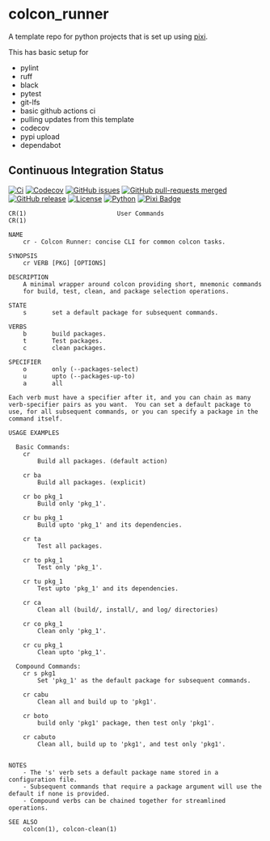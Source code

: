 # colcon_runner
A template repo for python projects that is set up using [pixi](https://pixi.sh). 

This has basic setup for

* pylint
* ruff
* black
* pytest
* git-lfs
* basic github actions ci
* pulling updates from this template
* codecov
* pypi upload
* dependabot

## Continuous Integration Status

[![Ci](https://github.com/blooop/colcon_runner/actions/workflows/ci.yml/badge.svg?branch=main)](https://github.com/blooop/colcon_runner/actions/workflows/ci.yml?query=branch%3Amain)
[![Codecov](https://codecov.io/gh/blooop/colcon_runner/branch/main/graph/badge.svg?token=Y212GW1PG6)](https://codecov.io/gh/blooop/colcon_runner)
[![GitHub issues](https://img.shields.io/github/issues/blooop/colcon_runner.svg)](https://GitHub.com/blooop/colcon_runner/issues/)
[![GitHub pull-requests merged](https://badgen.net/github/merged-prs/blooop/colcon_runner)](https://github.com/blooop/colcon_runner/pulls?q=is%3Amerged)
[![GitHub release](https://img.shields.io/github/release/blooop/colcon_runner.svg)](https://GitHub.com/blooop/colcon_runner/releases/)
[![License](https://img.shields.io/github/license/blooop/colcon_runner)](https://opensource.org/license/mit/)
[![Python](https://img.shields.io/badge/python-3.10%20%7C%203.11%20%7C%203.12%20%7C%203.13-blue)](https://www.python.org/downloads/)
[![Pixi Badge](https://img.shields.io/endpoint?url=https://raw.githubusercontent.com/prefix-dev/pixi/main/assets/badge/v0.json)](https://pixi.sh)

```
CR(1)                         User Commands                        CR(1)

NAME
    cr - Colcon Runner: concise CLI for common colcon tasks.

SYNOPSIS
    cr VERB [PKG] [OPTIONS]

DESCRIPTION
    A minimal wrapper around colcon providing short, mnemonic commands
    for build, test, clean, and package selection operations.

STATE
    s       set a default package for subsequent commands.

VERBS
    b       build packages.
    t       Test packages.
    c       clean packages.

SPECIFIER   
    o       only (--packages-select)
    u       upto (--packages-up-to)
    a       all

Each verb must have a specifier after it, and you can chain as many verb-specifier pairs as you want.  You can set a default package to use, for all subsequent commands, or you can specify a package in the command itself.

USAGE EXAMPLES

  Basic Commands:
    cr 
        Build all packages. (default action)

    cr ba
        Build all packages. (explicit)

    cr bo pkg_1
        Build only 'pkg_1'.

    cr bu pkg_1
        Build upto 'pkg_1' and its dependencies.

    cr ta
        Test all packages.

    cr to pkg_1
        Test only 'pkg_1'.

    cr tu pkg_1
        Test upto 'pkg_1' and its dependencies.

    cr ca
        Clean all (build/, install/, and log/ directories)

    cr co pkg_1
        Clean only 'pkg_1'.

    cr cu pkg_1
        Clean upto 'pkg_1'.

  Compound Commands:
    cr s pkg1
        Set 'pkg_1' as the default package for subsequent commands.

    cr cabu
        Clean all and build up to 'pkg1'.

    cr boto
        build only 'pkg1' package, then test only 'pkg1'.

    cr cabuto 
        Clean all, build up to 'pkg1', and test only 'pkg1'.


NOTES
    - The 's' verb sets a default package name stored in a configuration file.
    - Subsequent commands that require a package argument will use the default if none is provided.
    - Compound verbs can be chained together for streamlined operations.

SEE ALSO
    colcon(1), colcon-clean(1)
```